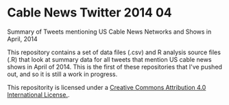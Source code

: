 Cable News Twitter 2014 04
==========================

Summary of Tweets mentioning US Cable News Networks and Shows in April, 2014

This repository contains a set of data files (.csv) and R analysis source files (.R) that look at summary data for all tweets
that mention US cable news shows in April of 2014.  This is the first of these repositories that I've pushed out, and so
it is still a work in progress.


This repositority is licensed under a [Creative Commons Attribution 4.0 International License.](http://creativecommons.org/licenses/by/4.0/).
